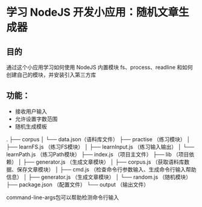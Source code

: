 # 学习 NodeJS 开发小应用：随机文章生成器
## 目的
通过这个小应用学习如何使用 NodeJS 内置模块 fs、process、readline 和如何创建自己的模块，并安装引入第三方库

## 功能：
* 接收用户输入
* 允许设置字数范围
* 随机生成模板

.
├── corpus 
│   └── data.json（语料库文件）
├── practise （练习模块）
│   ├── learnFS.js （练习FS模块）
│   ├── learnInput.js （练习输入输出）
│   └── learnPath.js （练习Path模块）
├── index.js （项目主文件）
├── lib （项目依赖）
│   ├── generator.js （生成文章模块）
│   ├── corpus.js （获取语料库数据、保存文章模块）
│   ├── cmd.js （检查命令行参数输入、生成命令行输入帮助信息）
│   ├── generator.js （生成文章模块）
│   └── random.js （随机模块）
├── package.json （配置文件）
└── output （输出文件）

command-line-args包可以帮助检测命令行输入